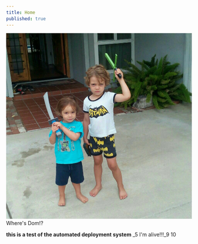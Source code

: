 ```yaml
---
title: Home
published: true
---
```


![](2015-09-01.jpg)  
Where's Dom!?

**this is a test of the automated deployment system**
_5 I'm alive!!!_9
10
